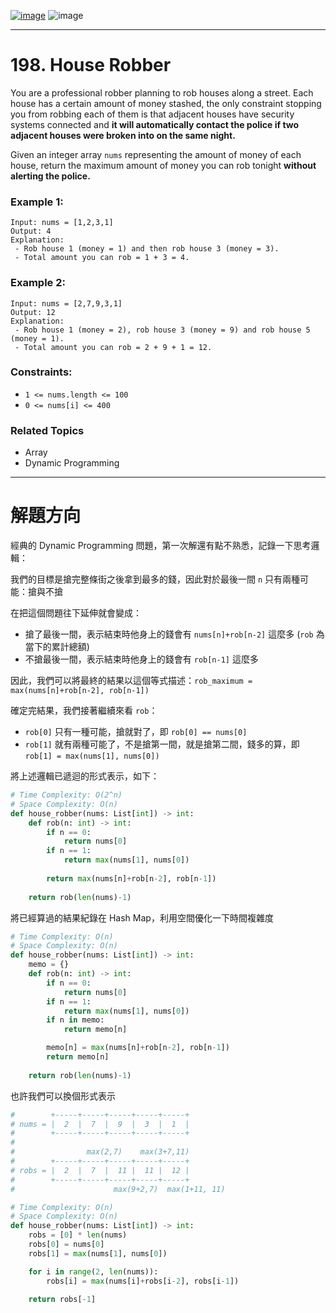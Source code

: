 [![image](https://img.shields.io/badge/Leetcode-Link-blue?logo=leetcode)](https://leetcode.com/problems/house-robber/)
![image](https://img.shields.io/badge/Difficulty-Medium-yellow)

---

# 198. House Robber

You are a professional robber planning to rob houses along a street. Each house has a certain amount of money stashed, the only constraint stopping you from robbing each of them is that adjacent houses have security systems connected and **it will automatically contact the police if two adjacent houses were broken into on the same night.**

Given an integer array `nums` representing the amount of money of each house, return the maximum amount of money you can rob tonight **without alerting the police.**

### Example 1:

```
Input: nums = [1,2,3,1]
Output: 4
Explanation:
 - Rob house 1 (money = 1) and then rob house 3 (money = 3).
 - Total amount you can rob = 1 + 3 = 4.
```

### Example 2:

```
Input: nums = [2,7,9,3,1]
Output: 12
Explanation: 
 - Rob house 1 (money = 2), rob house 3 (money = 9) and rob house 5 (money = 1).
 - Total amount you can rob = 2 + 9 + 1 = 12.
```

### Constraints:

- `1 <= nums.length <= 100`
- `0 <= nums[i] <= 400`

### Related Topics

- Array
- Dynamic Programming
  
---

# 解題方向

經典的 Dynamic Programming 問題，第一次解還有點不熟悉，記錄一下思考邏輯：

我們的目標是搶完整條街之後拿到最多的錢，因此對於最後一間 `n` 只有兩種可能：搶與不搶

在把這個問題往下延伸就會變成：
- 搶了最後一間，表示結束時他身上的錢會有 `nums[n]+rob[n-2]` 這麼多 (`rob` 為當下的累計總額)
- 不搶最後一間，表示結束時他身上的錢會有 `rob[n-1]` 這麼多

因此，我們可以將最終的結果以這個等式描述：`rob_maximum = max(nums[n]+rob[n-2], rob[n-1])`

確定完結果，我們接著繼續來看 `rob`：
- `rob[0]` 只有一種可能，搶就對了，即 `rob[0] == nums[0]`
- `rob[1]` 就有兩種可能了，不是搶第一間，就是搶第二間，錢多的算，即 `rob[1] = max(nums[1], nums[0])`

將上述邏輯已遞迴的形式表示，如下：

```python
# Time Complexity: O(2^n)
# Space Complexity: O(n)
def house_robber(nums: List[int]) -> int:
    def rob(n: int) -> int:
        if n == 0:
            return nums[0]
        if n == 1:
            return max(nums[1], nums[0])
    
        return max(nums[n]+rob[n-2], rob[n-1])
    
    return rob(len(nums)-1)
```

將已經算過的結果紀錄在 Hash Map，利用空間優化一下時間複雜度

```python
# Time Complexity: O(n)
# Space Complexity: O(n)
def house_robber(nums: List[int]) -> int:
    memo = {}
    def rob(n: int) -> int:
        if n == 0:
            return nums[0]
        if n == 1:
            return max(nums[1], nums[0])
        if n in memo:
            return memo[n]

        memo[n] = max(nums[n]+rob[n-2], rob[n-1])
        return memo[n]
    
    return rob(len(nums)-1)
```

也許我們可以換個形式表示

```python
#        +-----+-----+-----+-----+-----+
# nums = |  2  |  7  |  9  |  3  |  1  |
#        +-----+-----+-----+-----+-----+
#
#                max(2,7)    max(3+7,11)
#        +-----+-----+-----+-----+-----+
# robs = |  2  |  7  |  11 |  11 |  12 |
#        +-----+-----+-----+-----+-----+
#                      max(9+2,7)  max(1+11, 11)

# Time Complexity: O(n)
# Space Complexity: O(n)
def house_robber(nums: List[int]) -> int:
    robs = [0] * len(nums)
    robs[0] = nums[0]
    robs[1] = max(nums[1], nums[0])

    for i in range(2, len(nums)):
        robs[i] = max(nums[i]+robs[i-2], robs[i-1])

    return robs[-1]
```
